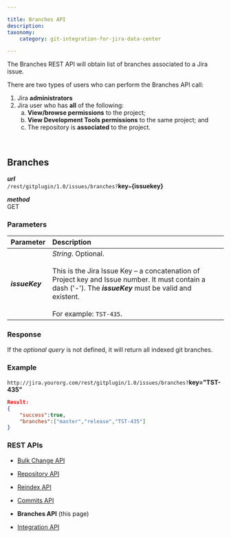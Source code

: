 ```yaml
---

title: Branches API
description:
taxonomy:
    category: git-integration-for-jira-data-center

---
```


The Branches REST API will obtain list of branches associated to a Jira issue.

<div class="bbb-callout bbb--alert">
    <div class="irow">
    <div class="ilogobox">
        <span class="logoimg"></span>
    </div>
    <div class="imsgbox">
        There are two types of users who can perform the Branches API call:
        <ol>
            <li>Jira <b>administrators</b></li>
            <li>Jira user who has <b>all</b> of the following:
            <ol type='a'>
                <li><b>View/browse permissions</b> to the project;</li>
                <li><b>View Development Tools permissions</b> to the same project; and</li>
                <li>The repository is <b>associated</b> to the project.</li>
            </ol>
            </li>
        </ol>
    </div>
    </div>
</div>
<br>

## Branches

_**url**_<br>
`/rest/gitplugin/1.0/issues/branches?`**key**`=`**{issuekey}**

_**method**_<br>
GET

### Parameters

| Parameter | Description |
| :--- | :--- |
| _**issueKey**_ | _String_. Optional.<br><br>This is the Jira Issue Key – a concatenation of Project key and Issue number. It must contain a dash ('-'). The _**issueKey**_ must be valid and existent.<br><br>For example: `TST-435`. |

### Response

If the _optional query_ is not defined, it will return all indexed git branches.

### Example

`http://jira.yourorg.com/rest/gitplugin/1.0/issues/branches?`**key="TST-435"**

```json
Result:
{
    "success":true,
    "branches":["master","release","TST-435"]
}
```

### REST APIs

*   [Bulk Change API](/git-integration-for-jira-data-center/bulk-change-api-gij-self-managed/)

*   [Repository API](/git-integration-for-jira-data-center/repository-api-gij-self-managed/)

*   [Reindex API](/git-integration-for-jira-data-center/Reindex-api-gij-self-managed/)

*   [Commits API](/git-integration-for-jira-data-center/commits-api-gij-self-managed/)

*   **Branches API** (this page)

*   [Integration API](/git-integration-for-jira-data-center/integration-api-gij-self-managed)


